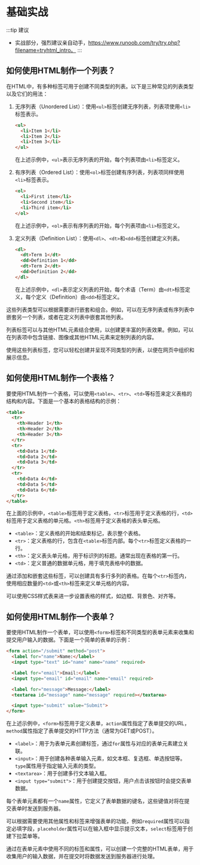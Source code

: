 # 基础实战

:::tip 建议
- 实战部分，强烈建议亲自动手，https://www.runoob.com/try/try.php?filename=tryhtml_intro。
  :::

## 如何使用HTML制作一个列表？
在HTML中，有多种标签可用于创建不同类型的列表。以下是三种常见的列表类型以及它们的用法：

1. 无序列表（Unordered List）：使用`<ul>`标签创建无序列表，列表项使用`<li>`标签表示。

   ```html
   <ul>
     <li>Item 1</li>
     <li>Item 2</li>
     <li>Item 3</li>
   </ul>
   ```

   在上述示例中，`<ul>`表示无序列表的开始，每个列表项由`<li>`标签定义。

2. 有序列表（Ordered List）：使用`<ol>`标签创建有序列表，列表项同样使用`<li>`标签表示。

   ```html
   <ol>
     <li>First item</li>
     <li>Second item</li>
     <li>Third item</li>
   </ol>
   ```

   在上述示例中，`<ol>`表示有序列表的开始，每个列表项由`<li>`标签定义。

3. 定义列表（Definition List）：使用`<dl>`、`<dt>`和`<dd>`标签创建定义列表。

   ```html
   <dl>
     <dt>Term 1</dt>
     <dd>Definition 1</dd>
     <dt>Term 2</dt>
     <dd>Definition 2</dd>
   </dl>
   ```

   在上述示例中，`<dl>`表示定义列表的开始，每个术语（Term）由`<dt>`标签定义，每个定义（Definition）由`<dd>`标签定义。

这些列表类型可以根据需要进行嵌套和组合。例如，可以在无序列表或有序列表中嵌套另一个列表，或者在定义列表中嵌套其他列表。

列表标签可以与其他HTML元素结合使用，以创建更丰富的列表效果。例如，可以在列表项中包含链接、图像或其他HTML元素来定制列表的内容。

使用这些列表标签，您可以轻松创建并呈现不同类型的列表，以便在网页中组织和展示信息。

## 如何使用HTML制作一个表格？
要使用HTML制作一个表格，可以使用`<table>`、`<tr>`、`<td>`等标签来定义表格的结构和内容。下面是一个基本的表格结构的示例：

```html
<table>
  <tr>
    <th>Header 1</th>
    <th>Header 2</th>
    <th>Header 3</th>
  </tr>
  <tr>
    <td>Data 1</td>
    <td>Data 2</td>
    <td>Data 3</td>
  </tr>
  <tr>
    <td>Data 4</td>
    <td>Data 5</td>
    <td>Data 6</td>
  </tr>
</table>
```

在上面的示例中，`<table>`标签用于定义表格，`<tr>`标签用于定义表格的行，`<td>`标签用于定义表格的单元格。`<th>`标签用于定义表格的表头单元格。

- `<table>`：定义表格的开始和结束标记，表示整个表格。
- `<tr>`：定义表格的行，包含在`<table>`标签内部。每个`<tr>`标签定义表格的一行。
- `<th>`：定义表头单元格，用于标识列的标题。通常出现在表格的第一行。
- `<td>`：定义普通的数据单元格，用于填充表格中的数据。

通过添加和嵌套这些标签，可以创建具有多行多列的表格。在每个`<tr>`标签内，使用相应数量的`<td>`或`<th>`标签来定义单元格的内容。

可以使用CSS样式表来进一步设置表格的样式，如边框、背景色、对齐等。

## 如何使用HTML制作一个表单？
要使用HTML制作一个表单，可以使用`<form>`标签和不同类型的表单元素来收集和提交用户输入的数据。下面是一个简单的表单的示例：

```html
<form action="/submit" method="post">
  <label for="name">Name:</label>
  <input type="text" id="name" name="name" required>

  <label for="email">Email:</label>
  <input type="email" id="email" name="email" required>

  <label for="message">Message:</label>
  <textarea id="message" name="message" required></textarea>

  <input type="submit" value="Submit">
</form>
```

在上述示例中，`<form>`标签用于定义表单，`action`属性指定了表单提交的URL，`method`属性指定了表单提交的HTTP方法（通常为GET或POST）。

- `<label>`：用于为表单元素创建标签，通过`for`属性与对应的表单元素建立关联。
- `<input>`：用于创建各种表单输入元素，如文本框、复选框、单选按钮等。`type`属性用于指定输入元素的类型。
- `<textarea>`：用于创建多行文本输入框。
- `<input type="submit">`：用于创建提交按钮，用户点击该按钮时会提交表单数据。

每个表单元素都有一个`name`属性，它定义了表单数据的键名，这些键值对将在提交表单时发送到服务器。

可以根据需要使用其他属性和标签来增强表单的功能，例如`required`属性可以指定必填字段，`placeholder`属性可以在输入框中显示提示文本，`select`标签用于创建下拉菜单等。

通过在表单元素中使用不同的标签和属性，可以创建一个完整的HTML表单，用于收集用户的输入数据，并在提交时将数据发送到服务器进行处理。

## 